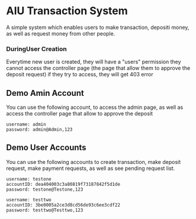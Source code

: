 # AIU Transaction System

A simple system which enables users to make transaction, depositi money, as well as request money from other people.

### DuringUser Creation

Everytime new user is created, they will have a "users" permission they cannot access the controller page (the page that allow them to approve the deposit request) if they try to access, they will get 403 error 

## Demo Amin Account

You can use the following account, to access the admin page, as well as access the controller page that allow to approve the deposit 

```
username: admin
password: admin@Admin,123
```

## Demo User Accounts

You can use the following accounts to create transaction, make deposit request, make payment requests, as well as see pending request list.

```
username: testone
accountID: dea404003c3a80819f73187842f5d1de
password: testone@Testone,123
```
```
username: testtwo
accountID: 3be0005a2ce3d8cd56de93c6ee3cdf22
password: testtwo@Testtwo,123
```
